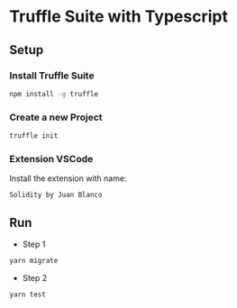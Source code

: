 
# Truffle Suite with Typescript

## Setup

### Install Truffle Suite

```bash
npm install -g truffle
```

### Create a new Project

```bash
truffle init
```
### Extension VSCode 

Install the extension with name:
```
Solidity by Juan Blanco
```

## Run

- Step 1
```bash
yarn migrate
```

- Step 2
```bash
yarn test
```
